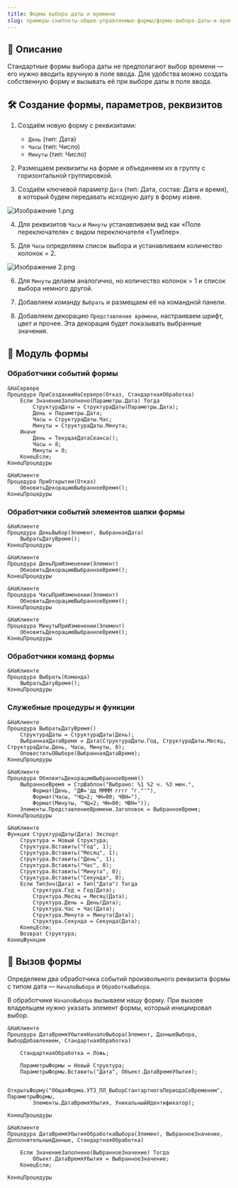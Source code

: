 ```yaml
---
title: Форма выбора даты и времени
slug: примеры-сниппеты-общее-управляемые-формы/форма-выбора-даты-и-времени
---
```

## 📝 Описание

Стандартные формы выбора даты не предполагают выбор времени — его нужно вводить вручную в поле ввода. Для удобства можно создать собственную форму и вызывать её при выборе даты в поле ввода.

## 🛠 Создание формы, параметров, реквизитов

1. Создаём новую форму с реквизитами:
   - `День` (тип: Дата)
   - `Часы` (тип: Число)
   - `Минуты` (тип: Число)

2. Размещаем реквизиты на форме и объединяем их в группу с горизонтальной группировкой.

3. Создаём ключевой параметр `Дата` (тип: Дата, состав: Дата и время), в который будем передавать исходную дату в форму извне.

![Изображение 1.png](https://sinenikolsky.ru/s/QEWSKmHn7HKGJX4/download?path=%2F2025%2F04%2F16&files=aa602e3a-8359-411c-be66-4df036543426.png)

4. Для реквизитов `Часы` и `Минуты` устанавливаем вид как «Поле переключателя» с видом переключателя «Тумблер».

5. Для `Часы` определяем список выбора и устанавливаем количество колонок = 2.

![Изображение 2.png](https://sinenikolsky.ru/s/QEWSKmHn7HKGJX4/download?path=%2F2025%2F04%2F16&files=1df97832-daf2-4cae-96e1-3524b06f712f.png)

6. Для `Минуты` делаем аналогично, но количество колонок = 1 и список выбора немного другой.

7. Добавляем команду `Выбрать` и размещаем её на командной панели.

8. Добавляем декорацию `Представление времени`, настраиваем шрифт, цвет и прочее. Эта декорация будет показывать выбранные значения.

## 🧩 Модуль формы

### Обработчики событий формы

```bsl
&НаСервере
Процедура ПриСозданииНаСервере(Отказ, СтандартнаяОбработка)
    Если ЗначениеЗаполнено(Параметры.Дата) Тогда
        СтруктураДаты = СтруктураДаты(Параметры.Дата);
        День = Параметры.Дата;
        Часы = СтруктураДаты.Час;
        Минуты = СтруктураДаты.Минута;
    Иначе
        День = ТекущаяДатаСеанса();
        Часы = 8;
        Минуты = 0;
    КонецЕсли;
КонецПроцедуры

&НаКлиенте
Процедура ПриОткрытии(Отказ)
    ОбновитьДекорациюВыбранноеВремя();
КонецПроцедуры
```

### Обработчики событий элементов шапки формы

```bsl
&НаКлиенте
Процедура ДеньВыбор(Элемент, ВыбраннаяДата)
    ВыбратьДатуВремя();
КонецПроцедуры

&НаКлиенте
Процедура ДеньПриИзменении(Элемент)
    ОбновитьДекорациюВыбранноеВремя();
КонецПроцедуры

&НаКлиенте
Процедура ЧасыПриИзменении(Элемент)
    ОбновитьДекорациюВыбранноеВремя();
КонецПроцедуры

&НаКлиенте
Процедура МинутыПриИзменении(Элемент)
    ОбновитьДекорациюВыбранноеВремя();
КонецПроцедуры
```

### Обработчики команд формы

```bsl
&НаКлиенте
Процедура Выбрать(Команда)
    ВыбратьДатуВремя();
КонецПроцедуры
```

### Служебные процедуры и функции

```bsl
&НаКлиенте
Процедура ВыбратьДатуВремя()
    СтруктураДаты = СтруктураДаты(День);
    ВыбраннаяДатаВремя = Дата(СтруктураДаты.Год, СтруктураДаты.Месяц, СтруктураДаты.День, Часы, Минуты, 0);
    ОповеститьОВыборе(ВыбраннаяДатаВремя);
КонецПроцедуры

&НаКлиенте
Процедура ОбновитьДекорациюВыбранноеВремя()
    ВыбранноеВремя = СтрШаблон("Выбрано: %1 %2 ч. %3 мин.",
        Формат(День, "ДФ='дд ММММ гггг "г."'"),
        Формат(Часы, "ЧЦ=2; ЧН=00; ЧВН="),
        Формат(Минуты, "ЧЦ=2; ЧН=00; ЧВН="));
    Элементы.ПредставлениеВремени.Заголовок = ВыбранноеВремя;
КонецПроцедуры

&НаКлиенте
Функция СтруктураДаты(Дата) Экспорт
    Структура = Новый Структура;
    Структура.Вставить("Год", 1);
    Структура.Вставить("Месяц", 1);
    Структура.Вставить("День", 1);
    Структура.Вставить("Час", 0);
    Структура.Вставить("Минута", 0);
    Структура.Вставить("Секунда", 0);
    Если ТипЗнч(Дата) = Тип("Дата") Тогда
        Структура.Год = Год(Дата);
        Структура.Месяц = Месяц(Дата);
        Структура.День = День(Дата);
        Структура.Час = Час(Дата);
        Структура.Минута = Минута(Дата);
        Структура.Секунда = Секунда(Дата);
    КонецЕсли;
    Возврат Структура;
КонецФункции
```

## 🚀 Вызов формы

Определяем два обработчика событий произвольного реквизита формы с типом дата — `НачалоВыбора` и `ОбработкаВыбора`.

В обработчике `НачалоВыбора` вызываем нашу форму. При вызове владельцем нужно указать элемент формы, который инициировал выбор.

```bsl
&НаКлиенте
Процедура ДатаВремяУбытияНачалоВыбора(Элемент, ДанныеВыбора, ВыборДобавлением, СтандартнаяОбработка)
	
	СтандартнаяОбработка = Ложь;
	
	ПараметрыФормы = Новый Структура;
	ПараметрыФормы.Вставить("Дата", Объект.ДатаВремяУбытия);
	
	ОткрытьФорму("ОбщаяФорма.УТЗ_ПЛ_ВыборСтантартногоПериодаСоВременем", ПараметрыФормы,
		Элементы.ДатаВремяУбытия, УникальныйИдентификатор);
		
КонецПроцедуры

&НаКлиенте
Процедура ДатаВремяУбытияОбработкаВыбора(Элемент, ВыбранноеЗначение, ДополнительныеДанные, СтандартнаяОбработка)
	
	Если ЗначениеЗаполнено(ВыбранноеЗначение) Тогда
		Объект.ДатаВремяУбытия = ВыбранноеЗначение;
	КонецЕсли;
	
КонецПроцедуры
```